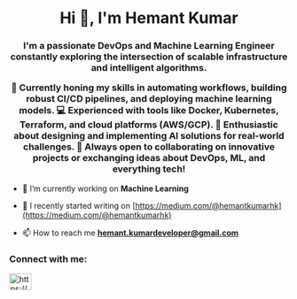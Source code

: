 <h1 align="center">Hi 👋, I'm Hemant Kumar</h1>
<h3 align="center">I'm a passionate DevOps and Machine Learning Engineer constantly exploring the intersection of scalable infrastructure and intelligent algorithms.

🌱 Currently honing my skills in automating workflows, building robust CI/CD pipelines, and deploying machine learning models.
💻 Experienced with tools like Docker, Kubernetes, Terraform, and cloud platforms (AWS/GCP).
🤖 Enthusiastic about designing and implementing AI solutions for real-world challenges.
🚀 Always open to collaborating on innovative projects or exchanging ideas about DevOps, ML, and everything tech!
</h3>

- 🔭 I’m currently working on **Machine Learning**

- 📝 I recently started writing on [https://medium.com/@hemantkumarhk](https://medium.com/@hemantkumarhk)

- 📫 How to reach me **hemant.kumardeveloper@gmail.com**

<h3 align="left">Connect with me:</h3>
<p align="left">
<a href="https://linkedin.com/in/https://www.linkedin.com/in/hemant-kumar-461867281/" target="blank"><img align="center" src="https://raw.githubusercontent.com/rahuldkjain/github-profile-readme-generator/master/src/images/icons/Social/linked-in-alt.svg" alt="https://www.linkedin.com/in/hemant-kumar-461867281/" height="30" width="40" /></a>
</p>


